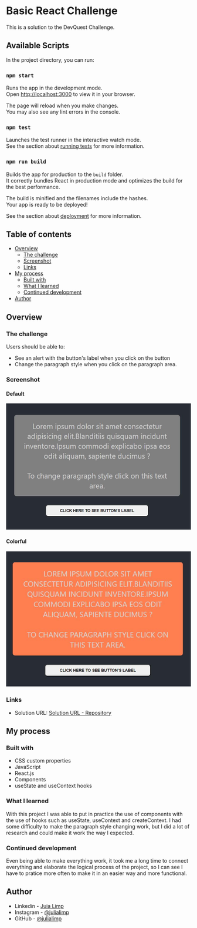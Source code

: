 # Basic React Challenge

This is a solution to the DevQuest Challenge.

## Available Scripts

In the project directory, you can run:

### `npm start`

Runs the app in the development mode.\
Open [http://localhost:3000](http://localhost:3000) to view it in your browser.

The page will reload when you make changes.\
You may also see any lint errors in the console.

### `npm test`

Launches the test runner in the interactive watch mode.\
See the section about [running tests](https://facebook.github.io/create-react-app/docs/running-tests) for more information.

### `npm run build`

Builds the app for production to the `build` folder.\
It correctly bundles React in production mode and optimizes the build for the best performance.

The build is minified and the filenames include the hashes.\
Your app is ready to be deployed!

See the section about [deployment](https://facebook.github.io/create-react-app/docs/deployment) for more information.

## Table of contents

- [Overview](#overview)
  - [The challenge](#the-challenge)
  - [Screenshot](#screenshot)
  - [Links](#links)
- [My process](#my-process)
  - [Built with](#built-with)
  - [What I learned](#what-i-learned)
  - [Continued development](#continued-development)
- [Author](#author)

## Overview

### The challenge

Users should be able to:

- See an alert with the button's label when you click on the button
- Change the paragraph style when you click on the paragraph area.

### Screenshot
#### Default
<a href="#" target="_blank">
  <img src="./src/images/screenshot-default.JPG">
</a>

#### Colorful
<a href="#" target="_blank">
  <img src="./src/images/screenshot-color.JPG">
</a>

### Links

- Solution URL: [Solution URL - Repository](https://github.com/julialimp/quest-react)


## My process

### Built with

- CSS custom properties
- JavaScript
- React.js
- Components
- useState and useContext hooks

### What I learned

With this project I was able to put in practice the use of components with the use of hooks such as useState, useContext and createContext. I had some difficulty to make the paragraph style changing work, but I did a lot of research and could make it work the way I expected.

### Continued development

Even being able to make everything work, it took me a long time to connect everything and elaborate the logical process of the project, so I can see I have to pratice more often to make it in an easier way and more functional.


## Author

- Linkedin - [Juia Limp](https://www.linkedin.com/in/julia-limp-de-almeida-675953121?lipi=urn%3Ali%3Apage%3Ad_flagship3_profile_view_base_contact_details%3BZJi4VgNnTlSIG5FKPrpXAg%3D%3D)
- Instagram - [@julialimp](https://www.instagram.com/julialimp)
- GitHub - [@julialimp](https://github.com/julialimp)


